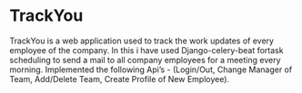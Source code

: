 # TrackYou
TrackYou is a web application used to track the work updates of every employee of the company. In this i have used Django-celery-beat fortask scheduling to send a mail to all company employees for a meeting every morning.
Implemented the following Api’s - (Login/Out, Change Manager of Team, Add/Delete Team, Create Profile of New Employee).
